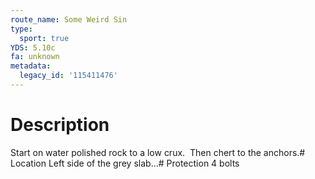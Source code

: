 ```yaml
---
route_name: Some Weird Sin
type:
  sport: true
YDS: 5.10c
fa: unknown
metadata:
  legacy_id: '115411476'
---
```

# Description
Start on water polished rock to a low crux.  Then chert to the anchors.# Location
Left side of the grey slab...# Protection
4 bolts